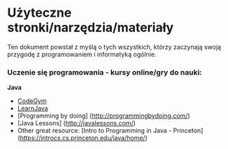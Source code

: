 # Użyteczne stronki/narzędzia/materiały

Ten dokument powstał z myślą o tych wszystkich, którzy zaczynają swoją przygodę z programowaniem i informatyką ogólnie.

### Uczenie się programowania - kursy online/gry do nauki:

**Java**
* [CodeGym](http://codegym.cc)
* [LearnJava](https://www.learnjavaonline.org)
* [Programming by doing] (http://programmingbydoing.com/)
* [Java Lessons] (http://javalessons.com/)
* Other great resource: [Intro to Programming in Java - Princeton] (https://introcs.cs.princeton.edu/java/home/)
